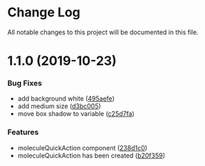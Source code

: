 # Change Log

All notable changes to this project will be documented in this file.

<a name="1.1.0"></a>
# 1.1.0 (2019-10-23)


### Bug Fixes

* add background white ([495aefe](https://github.com/SUI-Components/sui-components/commit/495aefe))
* add medium size ([d3bc005](https://github.com/SUI-Components/sui-components/commit/d3bc005))
* move box shadow to variable ([c25d7fa](https://github.com/SUI-Components/sui-components/commit/c25d7fa))


### Features

* moleculeQuickAction component ([238d1c0](https://github.com/SUI-Components/sui-components/commit/238d1c0))
* moleculeQuickAction has been created ([b20f359](https://github.com/SUI-Components/sui-components/commit/b20f359))



